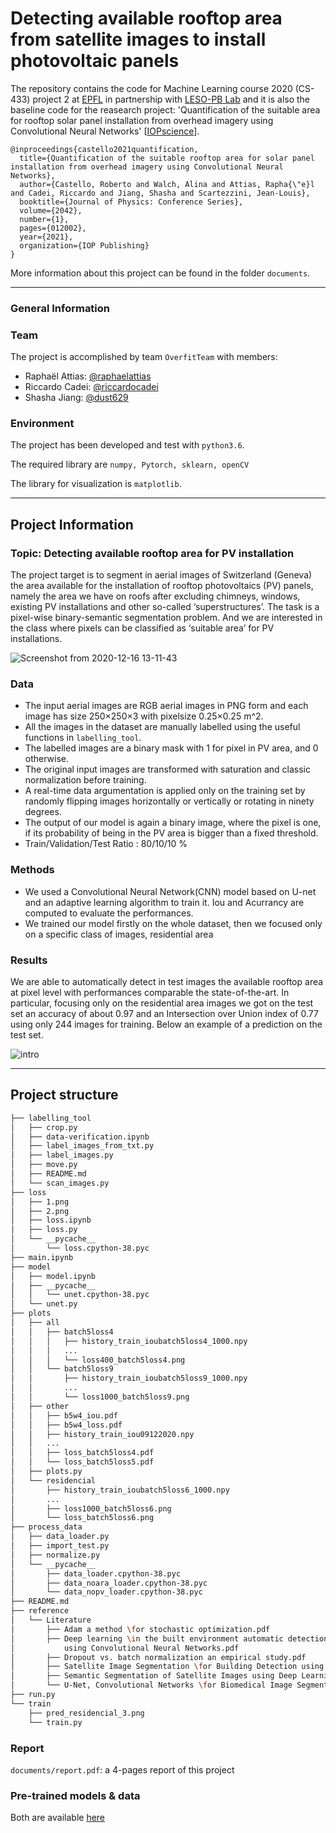 # Detecting available rooftop area from satellite images to install photovoltaic panels

The repository contains the code for Machine Learning course 2020 (CS-433) project 2 at [EPFL](https://www.epfl.ch/en/) in partnership with [LESO-PB Lab](https://www.epfl.ch/labs/leso/) and it is also the baseline code for the reasearch project: 'Quantification of the suitable area for rooftop solar panel installation from overhead imagery using Convolutional Neural Networks' [[IOPscience](https://iopscience.iop.org/article/10.1088/1742-6596/2042/1/012002)].
```
@inproceedings{castello2021quantification,
  title={Quantification of the suitable rooftop area for solar panel installation from overhead imagery using Convolutional Neural Networks},
  author={Castello, Roberto and Walch, Alina and Attias, Rapha{\"e}l and Cadei, Riccardo and Jiang, Shasha and Scartezzini, Jean-Louis},
  booktitle={Journal of Physics: Conference Series},
  volume={2042},
  number={1},
  pages={012002},
  year={2021},
  organization={IOP Publishing}
}
```
More information about this project can be found in the folder `documents`.
* * *
### General Information

### Team
The project is accomplished by team `OverfitTeam` with members:
- Raphaël Attias: [@raphaelattias](https://github.com/raphaelattias)
- Riccardo Cadei: [@riccardocadei](https://github.com/riccardocadei)
- Shasha Jiang: [@dust629](https://github.com/dust629)

### Environment
The project has been developed and test with `python3.6`.

The required library are `numpy, Pytorch, sklearn, openCV`

The library for visualization is `matplotlib`.

* * *
## Project Information

### Topic: Detecting available rooftop area for PV installation

The project target is to segment in aerial images of Switzerland (Geneva) the area available for the installation of rooftop photovoltaics (PV) panels, namely the area we have on roofs after excluding chimneys, windows, existing PV installations and other so-called ‘superstructures’. The task is a pixel-wise binary-semantic segmentation problem. And we are interested in the class where pixels can be classified as ‘suitable area’ for PV installations.

![Screenshot from 2020-12-16 13-11-43](https://user-images.githubusercontent.com/32882147/102347151-47643980-3fa0-11eb-83c7-354c90462914.png)

### Data
- The input aerial images are RGB aerial images in PNG form and  each  image  has  size 250×250×3 with pixelsize 0.25×0.25 m^2. 
- All the images in the dataset are manually labelled using the useful functions in `labelling_tool`. 
- The labelled images are a binary mask with 1 for pixel in PV area, and 0 otherwise.
- The original input images are transformed with saturation and classic normalization before training. 
- A real-time data argumentation is applied only on the training set by randomly flipping images horizontally or vertically or rotating in ninety degrees.
- The  output  of  our  model  is again a binary image, where the pixel is one, if its probability of being in the PV area is bigger than a fixed threshold.
- Train/Validation/Test Ratio : 80/10/10 \%

### Methods
- We used a Convolutional Neural Network(CNN) model based on U-net and an adaptive learning algorithm to train it. Iou and Acurrancy are computed to evaluate the performances.
- We trained our model firstly on the whole dataset, then we focused only on a specific class of images, residential area

### Results
We are able to automatically detect in test images the available rooftop area at pixel level with performances comparable the state-of-the-art.
In particular, focusing only on the residential area images we got on the test set an accuracy of about 0.97 and an Intersection over Union index of 0.77 using only 244 images for training. Below an example of a prediction on the test set.

![intro](https://user-images.githubusercontent.com/32882147/102341360-0a944480-3f98-11eb-8970-9ddbd0277339.jpeg)

* * *
## Project structure
```bash
├── labelling_tool
│   ├── crop.py
│   ├── data-verification.ipynb
│   ├── label_images_from_txt.py
│   ├── label_images.py
│   ├── move.py
│   ├── README.md
│   └── scan_images.py
├── loss
│   ├── 1.png
│   ├── 2.png
│   ├── loss.ipynb
│   ├── loss.py
│   └── __pycache__
│       └── loss.cpython-38.pyc
├── main.ipynb
├── model
│   ├── model.ipynb
│   ├── __pycache__
│   │   └── unet.cpython-38.pyc
│   └── unet.py
├── plots
│   ├── all
│   │   ├── batch5loss4
│   │   │   ├── history_train_ioubatch5loss4_1000.npy
│   │   │   ...
│   │   │   └── loss400_batch5loss4.png
│   │   └── batch5loss9
│   │       ├── history_train_ioubatch5loss9_1000.npy
│   │       ... 
│   │       └── loss1000_batch5loss9.png
│   ├── other
│   │   ├── b5w4_iou.pdf
│   │   ├── b5w4_loss.pdf
│   │   ├── history_train_iou09122020.npy
│   │   ...
│   │   ├── loss_batch5loss4.pdf
│   │   └── loss_batch5loss5.pdf
│   ├── plots.py
│   └── residencial
│       ├── history_train_ioubatch5loss6_1000.npy
│       ...
│       ├── loss1000_batch5loss6.png
│       └── loss_batch5loss6.png
├── process_data
│   ├── data_loader.py
│   ├── import_test.py
│   ├── normalize.py
│   └── __pycache__
│       ├── data_loader.cpython-38.pyc
│       ├── data_noara_loader.cpython-38.pyc
│       └── data_nopv_loader.cpython-38.pyc
├── README.md
├── reference
│   └── Literature
│       ├── Adam a method \for stochastic optimization.pdf
│       ├── Deep learning \in the built environment automatic detection of rooftop solar panels 
│           using Convolutional Neural Networks.pdf
│       ├── Dropout vs. batch normalization an empirical study.pdf
│       ├── Satellite Image Segmentation \for Building Detection using U-Net.pdf
│       ├── Semantic Segmentation of Satellite Images using Deep Learning.pdf
│       └── U-Net, Convolutional Networks \for Biomedical Image Segmentation.pdf
├── run.py
└── train
    ├── pred_residencial_3.png
    └── train.py
```


### Report
`documents/report.pdf`: a 4-pages report of this project

### Pre-trained models & data
Both are available [here](https://drive.google.com/drive/folders/1nwEv1DNEPEkCbO4TQbw965zjbOVL-x5k?usp=sharing)
